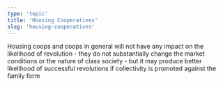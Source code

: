 ```yaml
---
type: 'topic'
title: 'Housing Cooperatives'
slug: 'housing-cooperatives'
---
```


Housing coops and coops in general will not have any impact on the likelihood of revolution - they do not substantially change the market conditions or the nature of class society - 
but it may produce better likelihood of successful revolutions if collectivity is promoted against the family form
